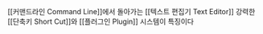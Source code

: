 [[커맨드라인 Command Line]]에서 돌아가는 [[텍스트 편집기 Text Editor]] 강력한 [[단축키 Short Cut]]와 [[플러그인 Plugin]] 시스템이 특징이다 